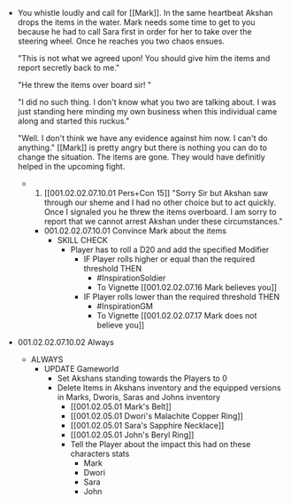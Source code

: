 - You whistle loudly and call for [[Mark]]. In the same heartbeat Akshan drops the items in the water. Mark needs some time to get to you because he had to call Sara first in order for her to take over the steering wheel. Once he reaches you two chaos ensues.
  
  "This is not what we agreed upon! You should give him the items and report secretly back to me."
  
  "He threw the items over board sir! "
  
  "I did no such thing. I don't know what you two are talking about. I was just standing here minding my own business when this individual came along and started this ruckus."
  
  "Well. I don't think we have any evidence against him now. I can't do anything." [[Mark]] is pretty angry but there is nothing you can do to change the situation. The items are gone. They would have definitly helped in the upcoming fight.
	- 1. [[001.02.02.07.10.01 Pers+Con 15]] "Sorry Sir but Akshan saw through our sheme and I had no other choice but to act quickly. Once I signaled you he threw the items overboard. I am sorry to report that we cannot arrest Akshan under these circumstances."
		- 001.02.02.07.10.01 Convince Mark about the items
			- SKILL CHECK
				- Player has to roll a D20 and add the specified Modifier
					- IF Player rolls higher or equal than the required threshold THEN
						- #InspirationSoldier
						- To Vignette [[001.02.02.07.16 Mark believes you]]
					- IF Player rolls lower than the required threshold THEN
						- #InspirationGM
						- To Vignette [[001.02.02.07.17 Mark does not believe you]]
- 001.02.02.07.10.02 Always
	- ALWAYS
		- UPDATE Gameworld
			- Set Akshans standing towards the Players to 0
			- Delete Items in Akshans inventory and the equipped versions in Marks, Dworis, Saras and Johns inventory
				- [[001.02.05.01 Mark's Belt]]
				- [[001.02.05.01 Dwori's Malachite Copper Ring]]
				- [[001.02.05.01 Sara's Sapphire Necklace]]
				- [[001.02.05.01 John's Beryl Ring]]
				- Tell the Player about the impact this had on these characters stats
					- Mark
					- Dwori
					- Sara
					- John